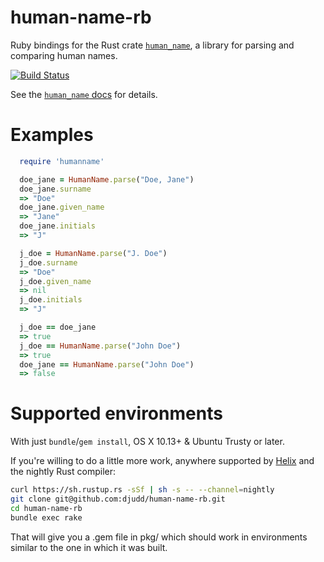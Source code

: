 # human-name-rb
Ruby bindings for the Rust crate [`human_name`](https://github.com/djudd/human-name), a library for parsing and comparing human names.

[![Build Status](https://travis-ci.org/djudd/human-name-rb.svg?branch=master)](https://travis-ci.org/djudd/human-name-rb)

See the [`human_name` docs](http://djudd.github.io/human-name) for details.

# Examples

```ruby
  require 'humanname'

  doe_jane = HumanName.parse("Doe, Jane")
  doe_jane.surname
  => "Doe"
  doe_jane.given_name
  => "Jane"
  doe_jane.initials
  => "J"

  j_doe = HumanName.parse("J. Doe")
  j_doe.surname
  => "Doe"
  j_doe.given_name
  => nil
  j_doe.initials
  => "J"

  j_doe == doe_jane
  => true
  j_doe == HumanName.parse("John Doe")
  => true
  doe_jane == HumanName.parse("John Doe")
  => false
```

# Supported environments

With just `bundle`/`gem install`, OS X 10.13+ & Ubuntu Trusty or later.

If you're willing to do a little more work, anywhere supported by [Helix](https://github.com/tildeio/helix)
and the nightly Rust compiler:
```bash
curl https://sh.rustup.rs -sSf | sh -s -- --channel=nightly
git clone git@github.com:djudd/human-name-rb.git
cd human-name-rb
bundle exec rake
```

That will give you a .gem file in pkg/ which should work in environments similar
to the one in which it was built.
